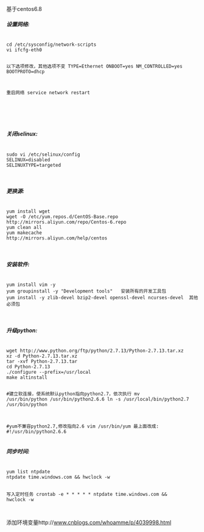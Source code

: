 基于centos6.8


<h5>设置网络:</h5>
<pre><code>
cd /etc/sysconfig/network-scripts
vi ifcfg-eth0

以下选项修改，其他选项不变
TYPE=Ethernet
ONBOOT=yes
NM_CONTROLLED=yes
BOOTPROTO=dhcp

重启网络
service network restart

</code></pre>

<br/>
<h5>关闭selinux:</h5>
<pre><code>
sudo vi /etc/selinux/config  
SELINUX=disabled  
SELINUXTYPE=targeted  
</code></pre>
<br/>

<h5>更换源:</h5>
<pre><code>
yum install wget
wget -O /etc/yum.repos.d/CentOS-Base.repo http://mirrors.aliyun.com/repo/Centos-6.repo
yum clean all
yum makecache
http://mirrors.aliyun.com/help/centos
</code></pre>
<br/>
<h5>安装软件:</h5>
<pre><code>
yum install vim -y   
yum groupinstall -y "Development tools"   安装所有的开发工具包
yum install -y zlib-devel bzip2-devel openssl-devel ncurses-devel  其他必须包
</code></pre>
<br/>

<h5>升级python:</h5>
<pre><code>
wget http://www.python.org/ftp/python/2.7.13/Python-2.7.13.tar.xz
xz -d Python-2.7.13.tar.xz
tar -xvf Python-2.7.13.tar
cd Python-2.7.13
./configure --prefix=/usr/local
make altinstall

#建立软连接，使系统默认python指向python2.7，依次执行
mv /usr/bin/python /usr/bin/python2.6.6
ln -s /usr/local/bin/python2.7 /usr/bin/python 

#yum不兼容python2.7,修改指向2.6
vim /usr/bin/yum
最上面改成:   #!/usr/bin/python2.6.6
</code></pre>

<h5>同步时间:</h5>
<pre><code>
yum list ntpdate 
ntpdate time.windows.com && hwclock -w  

写入定时任务
crontab -e
\* \* \* \* \*  ntpdate time.windows.com && hwclock -w  
</code></pre>


添加环境变量http://www.cnblogs.com/whoamme/p/4039998.html




